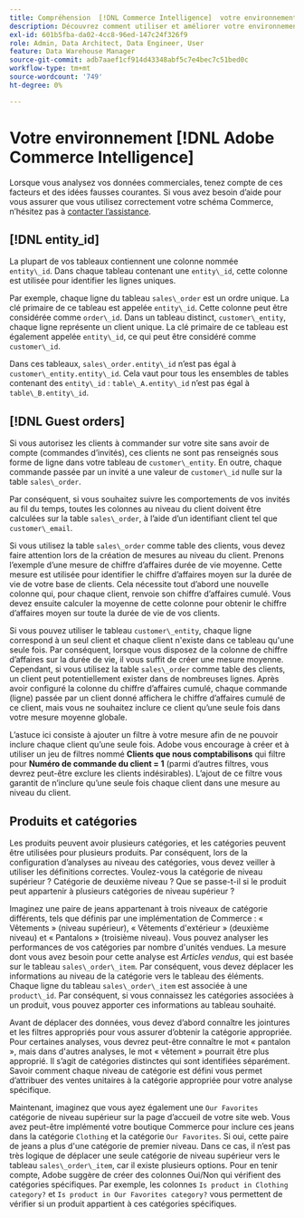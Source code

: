 ```yaml
---
title: Compréhension  [!DNL Commerce Intelligence]  votre environnement
description: Découvrez comment utiliser et améliorer votre environnement  [!DNL Commerce Intelligence] .
exl-id: 601b5fba-da02-4cc8-96ed-147c24f326f9
role: Admin, Data Architect, Data Engineer, User
feature: Data Warehouse Manager
source-git-commit: adb7aaef1cf914d43348abf5c7e4bec7c51bed0c
workflow-type: tm+mt
source-wordcount: '749'
ht-degree: 0%

---
```


# Votre environnement [!DNL Adobe Commerce Intelligence]

Lorsque vous analysez vos données commerciales, tenez compte de ces facteurs et des idées fausses courantes. Si vous avez besoin d’aide pour vous assurer que vous utilisez correctement votre schéma Commerce, n’hésitez pas à [contacter l’assistance](https://experienceleague.adobe.com/docs/commerce-knowledge-base/kb/troubleshooting/miscellaneous/mbi-service-policies.html?lang=fr).

## [!DNL entity\_id]

La plupart de vos tableaux contiennent une colonne nommée `entity\_id`. Dans chaque tableau contenant une `entity\_id`, cette colonne est utilisée pour identifier les lignes uniques.

Par exemple, chaque ligne du tableau `sales\_order` est un ordre unique. La clé primaire de ce tableau est appelée `entity\_id`. Cette colonne peut être considérée comme `order\_id`. Dans un tableau distinct, `customer\_entity`, chaque ligne représente un client unique. La clé primaire de ce tableau est également appelée `entity\_id`, ce qui peut être considéré comme `customer\_id`.

Dans ces tableaux, `sales\_order.entity\_id` n’est pas égal à `customer\_entity.entity\_id`. Cela vaut pour tous les ensembles de tables contenant des `entity\_id` : `table\_A.entity\_id` n’est pas égal à `table\_B.entity\_id`.

## [!DNL Guest orders]

Si vous autorisez les clients à commander sur votre site sans avoir de compte (commandes d’invités), ces clients ne sont pas renseignés sous forme de ligne dans votre tableau de `customer\_entity`. En outre, chaque commande passée par un invité a une valeur de `customer\_id` nulle sur la table `sales\_order`.

Par conséquent, si vous souhaitez suivre les comportements de vos invités au fil du temps, toutes les colonnes au niveau du client doivent être calculées sur la table `sales\_order`, à l’aide d’un identifiant client tel que `customer\_email`.

Si vous utilisez la table `sales\_order` comme table des clients, vous devez faire attention lors de la création de mesures au niveau du client. Prenons l’exemple d’une mesure de chiffre d’affaires durée de vie moyenne. Cette mesure est utilisée pour identifier le chiffre d’affaires moyen sur la durée de vie de votre base de clients. Cela nécessite tout d’abord une nouvelle colonne qui, pour chaque client, renvoie son chiffre d’affaires cumulé. Vous devez ensuite calculer la moyenne de cette colonne pour obtenir le chiffre d’affaires moyen sur toute la durée de vie de vos clients.

Si vous pouvez utiliser le tableau `customer\_entity`, chaque ligne correspond à un seul client et chaque client n&#39;existe dans ce tableau qu&#39;une seule fois. Par conséquent, lorsque vous disposez de la colonne de chiffre d’affaires sur la durée de vie, il vous suffit de créer une mesure moyenne. Cependant, si vous utilisez la table `sales\_order` comme table des clients, un client peut potentiellement exister dans de nombreuses lignes. Après avoir configuré la colonne du chiffre d’affaires cumulé, chaque commande (ligne) passée par un client donné affichera le chiffre d’affaires cumulé de ce client, mais vous ne souhaitez inclure ce client qu’une seule fois dans votre mesure moyenne globale.

L’astuce ici consiste à ajouter un filtre à votre mesure afin de ne pouvoir inclure chaque client qu’une seule fois. Adobe vous encourage à créer et à utiliser un jeu de filtres nommé **Clients que nous comptabilisons** qui filtre pour **Numéro de commande du client = 1** (parmi d’autres filtres, vous devrez peut-être exclure les clients indésirables). L’ajout de ce filtre vous garantit de n’inclure qu’une seule fois chaque client dans une mesure au niveau du client.

## Produits et catégories

Les produits peuvent avoir plusieurs catégories, et les catégories peuvent être utilisées pour plusieurs produits. Par conséquent, lors de la configuration d’analyses au niveau des catégories, vous devez veiller à utiliser les définitions correctes. Voulez-vous la catégorie de niveau supérieur ? Catégorie de deuxième niveau ? Que se passe-t-il si le produit peut appartenir à plusieurs catégories de niveau supérieur ?

Imaginez une paire de jeans appartenant à trois niveaux de catégorie différents, tels que définis par une implémentation de Commerce : « Vêtements » (niveau supérieur), « Vêtements d&#39;extérieur » (deuxième niveau) et « Pantalons » (troisième niveau). Vous pouvez analyser les performances de vos catégories par nombre d&#39;unités vendues. La mesure dont vous avez besoin pour cette analyse est _Articles vendus_, qui est basée sur le tableau `sales\_order\_item`. Par conséquent, vous devez déplacer les informations au niveau de la catégorie vers le tableau des éléments. Chaque ligne du tableau `sales\_order\_item` est associée à une `product\_id`. Par conséquent, si vous connaissez les catégories associées à un produit, vous pouvez apporter ces informations au tableau souhaité.

Avant de déplacer des données, vous devez d’abord connaître les jointures et les filtres appropriés pour vous assurer d’obtenir la catégorie appropriée. Pour certaines analyses, vous devrez peut-être connaître le mot « pantalon », mais dans d&#39;autres analyses, le mot « vêtement » pourrait être plus approprié. Il s’agit de catégories distinctes qui sont identifiées séparément. Savoir comment chaque niveau de catégorie est défini vous permet d’attribuer des ventes unitaires à la catégorie appropriée pour votre analyse spécifique.

Maintenant, imaginez que vous ayez également une `Our Favorites` catégorie de niveau supérieur sur la page d’accueil de votre site web. Vous avez peut-être implémenté votre boutique Commerce pour inclure ces jeans dans la catégorie `Clothing` et la catégorie `Our Favorites`. Si oui, cette paire de jeans a plus d&#39;une catégorie de premier niveau. Dans ce cas, il n’est pas très logique de déplacer une seule catégorie de niveau supérieur vers le tableau `sales\_order\_item`, car il existe plusieurs options. Pour en tenir compte, Adobe suggère de créer des colonnes Oui/Non qui vérifient des catégories spécifiques. Par exemple, les colonnes `Is product in Clothing category?` et `Is product in Our Favorites category?` vous permettent de vérifier si un produit appartient à ces catégories spécifiques.
